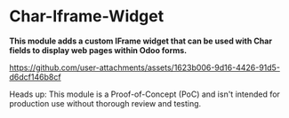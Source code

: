 # Char-Iframe-Widget

**This module adds a custom IFrame widget that can be used with Char fields to display web pages within Odoo forms.**


https://github.com/user-attachments/assets/1623b006-9d16-4426-91d5-d6dcf146b8cf


Heads up: This module is a Proof-of-Concept (PoC) and isn't intended for production use without thorough review and testing.
